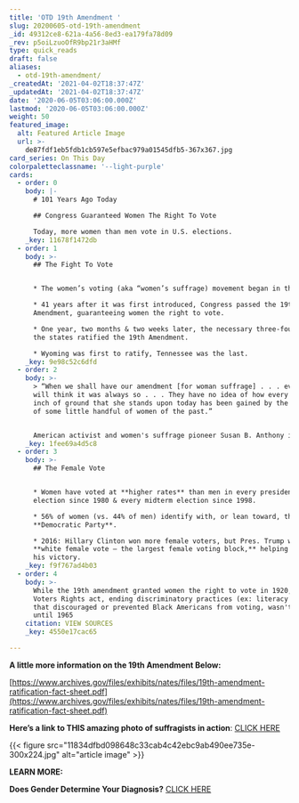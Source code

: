 ```yaml
---
title: 'OTD 19th Amendment '
slug: 20200605-otd-19th-amendment
_id: 49312ce8-621a-4a56-8ed3-ea179fa78d09
_rev: p5oiLzuoOfR9bp21r3aHMf
type: quick_reads
draft: false
aliases:
  - otd-19th-amendment/
_createdAt: '2021-04-02T18:37:47Z'
_updatedAt: '2021-04-02T18:37:47Z'
date: '2020-06-05T03:06:00.000Z'
lastmod: '2020-06-05T03:06:00.000Z'
weight: 50
featured_image:
  alt: Featured Article Image
  url: >-
    de87fdf1eb5fdb1cb597e5efbac979a01545dfb5-367x367.jpg
card_series: On This Day
colorpaletteclassname: '--light-purple'
cards:
  - order: 0
    body: |-
      # 101 Years Ago Today

      ## Congress Guaranteed Women The Right To Vote

      Today, more women than men vote in U.S. elections.
    _key: 11678f1472db
  - order: 1
    body: >-
      ## The Fight To Vote


      * The women’s voting (aka “women’s suffrage) movement began in the 1800s.

      * 41 years after it was first introduced, Congress passed the 19th
      Amendment, guaranteeing women the right to vote.

      * One year, two months & two weeks later, the necessary three-fourths of
      the states ratified the 19th Amendment.

      * Wyoming was first to ratify, Tennessee was the last.
    _key: 9e98c52c6dfd
  - order: 2
    body: >-
      > “When we shall have our amendment [for woman suffrage] . . . everybody
      will think it was always so . . . They have no idea of how every single
      inch of ground that she stands upon today has been gained by the hard work
      of some little handful of women of the past.”


      American activist and women's suffrage pioneer Susan B. Anthony in 1894.
    _key: 1fee69a4d5c8
  - order: 3
    body: >-
      ## The Female Vote


      * Women have voted at **higher rates** than men in every presidential
      election since 1980 & every midterm election since 1998.

      * 56% of women (vs. 44% of men) identify with, or lean toward, the
      **Democratic Party**.

      * 2016: Hillary Clinton won more female voters, but Pres. Trump won the
      **white female vote – the largest female voting block,** helping to secure
      his victory.
    _key: f9f767ad4b03
  - order: 4
    body: >-
      While the 19th amendment granted women the right to vote in 1920, The
      Voters Rights act, ending discriminatory practices (ex: literacy tests)
      that discouraged or prevented Black Americans from voting, wasn't passed
      until 1965
    citation: VIEW SOURCES
    _key: 4550e17cac65

---
```

**A little more information on the 19th Amendment Below:**

[https://www.archives.gov/files/exhibits/nates/files/19th-amendment-ratification-fact-sheet.pdf](https://www.archives.gov/files/exhibits/nates/files/19th-amendment-ratification-fact-sheet.pdf)

**Here’s a link to THIS amazing photo of suffragists in action**: [CLICK HERE](https://loc.gov/item/mnwp000289/)

  


{{< figure src="11834dfbd098648c33cab4c42ebc9ab490ee735e-300x224.jpg" alt="article image" >}}

**LEARN MORE:**

**Does Gender Determine Your Diagnosis?** [CLICK HERE](https://smarthernews.com/19-04-02-study-women-diagnosed-later-than-men/)